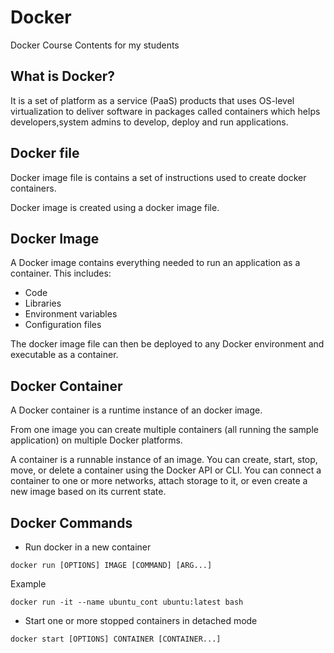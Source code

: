# Docker

Docker Course Contents for my students

## What is Docker?

It is a set of platform as a service (PaaS) products that uses OS-level virtualization to deliver software in packages called containers which helps developers,system admins to develop, deploy and run applications.

## Docker file

Docker image file is contains a set of instructions used to create docker containers.

Docker image is created using a docker image file.

## Docker Image 

A Docker image contains everything needed to run an application as a container. This includes:

* Code
* Libraries
* Environment variables
* Configuration files

The docker image file can then be deployed to any Docker environment and executable as a container.

## Docker Container

A Docker container is a runtime instance of an docker image.

From one image you can create multiple containers (all running the sample application) on multiple Docker platforms.

A container is a runnable instance of an image. You can create, start, stop, move, or delete a container using the Docker API or CLI. 
You can connect a container to one or more networks, attach storage to it, or even create a new image based on its current state.

## Docker Commands

* Run docker in a new container
```
docker run [OPTIONS] IMAGE [COMMAND] [ARG...]
```
Example
```
docker run -it --name ubuntu_cont ubuntu:latest bash
```

* Start one or more stopped containers in detached mode
```
docker start [OPTIONS] CONTAINER [CONTAINER...]
```
